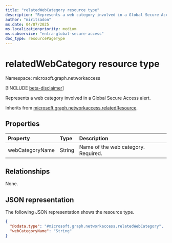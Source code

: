 ```yaml
---
title: "relatedWebCategory resource type"
description: "Represents a web category involved in a Global Secure Access alert."
author: "miritsadon"
ms.date: 04/07/2025
ms.localizationpriority: medium
ms.subservice: "entra-global-secure-access"
doc_type: resourcePageType
---
```


# relatedWebCategory resource type

Namespace: microsoft.graph.networkaccess

[!INCLUDE [beta-disclaimer](../../includes/beta-disclaimer.md)]

Represents a web category involved in a Global Secure Access alert.

Inherits from [microsoft.graph.networkaccess.relatedResource](../resources/networkaccess-relatedresource.md).

## Properties
|Property|Type|Description|
|:---|:---|:---|
|webCategoryName|String|Name of the web category. Required.|

## Relationships
None.

## JSON representation
The following JSON representation shows the resource type.
<!-- {
  "blockType": "resource",
  "@odata.type": "microsoft.graph.networkaccess.relatedWebCategory"
}
-->
``` json
{
  "@odata.type": "#microsoft.graph.networkaccess.relatedWebCategory",
  "webCategoryName": "String"
}
```
